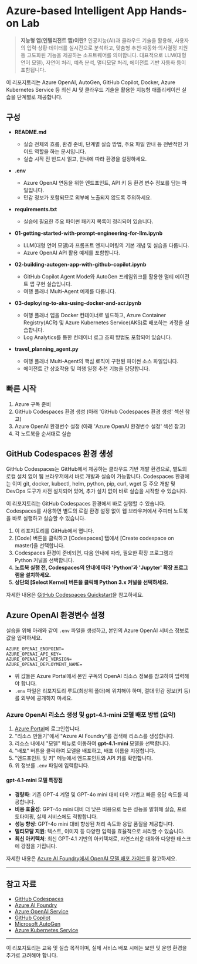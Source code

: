 # Azure-based Intelligent App Hands-on Lab

> **지능형 앱(인텔리전트 앱)이란?**
> 인공지능(AI)과 클라우드 기술을 활용해, 사용자의 입력·상황·데이터를 실시간으로 분석하고, 맞춤형 추천·자동화·의사결정 지원 등 고도화된 기능을 제공하는 소프트웨어를 의미합니다. 대표적으로 LLM(대형 언어 모델), 자연어 처리, 예측 분석, 멀티모달 처리, 에이전트 기반 자동화 등이 포함됩니다.

이 리포지토리는 Azure OpenAI, AutoGen, GitHub Copilot, Docker, Azure Kubernetes Service 등 최신 AI 및 클라우드 기술을 활용한 지능형 애플리케이션 실습을 단계별로 제공합니다.

## 구성

- **README.md**
  - 실습 전체의 흐름, 환경 준비, 단계별 실습 방법, 주요 파일 안내 등 전반적인 가이드 역할을 하는 문서입니다.
  - 실습 시작 전 반드시 읽고, 안내에 따라 환경을 설정하세요.

- **.env**
  - Azure OpenAI 연동을 위한 엔드포인트, API 키 등 환경 변수 정보를 담는 파일입니다.
  - 민감 정보가 포함되므로 외부에 노출되지 않도록 주의하세요.

- **requirements.txt**
  - 실습에 필요한 주요 파이썬 패키지 목록이 정리되어 있습니다.

- **01-getting-started-with-prompt-engineering-for-llm.ipynb**
  - LLM(대형 언어 모델)과 프롬프트 엔지니어링의 기본 개념 및 실습을 다룹니다.
  - Azure OpenAI API 활용 예제를 포함합니다.

- **02-building-autogen-app-with-github-copilot.ipynb**
  - GitHub Copilot Agent Mode와 AutoGen 프레임워크를 활용한 멀티 에이전트 앱 구현 실습입니다.
  - 여행 플래너 Multi-Agent 예제를 다룹니다.

- **03-deploying-to-aks-using-docker-and-acr.ipynb**
  - 여행 플래너 앱을 Docker 컨테이너로 빌드하고, Azure Container Registry(ACR) 및 Azure Kubernetes Service(AKS)로 배포하는 과정을 실습합니다.
  - Log Analytics를 통한 컨테이너 로그 조회 방법도 포함되어 있습니다.

- **travel_planning_agent.py**
  - 여행 플래너 Multi-Agent의 핵심 로직이 구현된 파이썬 소스 파일입니다.
  - 에이전트 간 상호작용 및 여행 일정 추천 기능을 담당합니다.


## 빠른 시작

1. Azure 구독 준비
2. GitHub Codespaces 환경 생성 (아래 'GitHub Codespaces 환경 생성' 섹션 참고)
3. Azure OpenAI 환경변수 설정 (아래 'Azure OpenAI 환경변수 설정' 섹션 참고)
4. 각 노트북을 순서대로 실습

## GitHub Codespaces 환경 생성

GitHub Codespaces는 GitHub에서 제공하는 클라우드 기반 개발 환경으로, 별도의 로컬 설치 없이 웹 브라우저에서 바로 개발과 실습이 가능합니다. Codespaces 환경에는 이미 git, docker, kubectl, helm, python, pip, curl, wget 등 주요 개발 및 DevOps 도구가 사전 설치되어 있어, 추가 설치 없이 바로 실습을 시작할 수 있습니다.

이 리포지토리는 GitHub Codespaces 환경에서 바로 실행할 수 있습니다. Codespaces를 사용하면 별도의 로컬 환경 설정 없이 웹 브라우저에서 주피터 노트북을 바로 실행하고 실습할 수 있습니다.

1. 이 리포지토리를 GitHub에서 엽니다.
2. [Code] 버튼을 클릭하고 [Codespaces] 탭에서 [Create codespace on master]을 선택합니다.
3. Codespaces 환경이 준비되면, 다음 안내에 따라, 필요한 확장 프로그램과 Python 커널을 선택합니다.
4. **노트북 실행 전, Codespaces의 안내에 따라 'Python'과 'Jupyter' 확장 프로그램을 설치하세요.**
5. **상단의 [Select Kernel] 버튼을 클릭해 Python 3.x 커널을 선택하세요.**

자세한 내용은 [GitHub Codespaces Quickstart](https://docs.github.com/en/codespaces/getting-started/quickstart)을 참고하세요.

## Azure OpenAI 환경변수 설정

실습을 위해 아래와 같이 `.env` 파일을 생성하고, 본인의 Azure OpenAI 서비스 정보로 값을 입력하세요.

```
AZURE_OPENAI_ENDPOINT=
AZURE_OPENAI_API_KEY=
AZURE_OPENAI_API_VERSION=
AZURE_OPENAI_DEPLOYMENT_NAME=
```

- 위 값들은 Azure Portal에서 본인 구독의 OpenAI 리소스 정보를 참고하여 입력해야 합니다.
- `.env` 파일은 리포지토리 루트(최상위 폴더)에 위치해야 하며, 절대 민감 정보(키 등)를 외부에 공개하지 마세요.

### Azure OpenAI 리소스 생성 및 gpt-4.1-mini 모델 배포 방법 (요약)

1. [Azure Portal](https://portal.azure.com/)에 로그인합니다.
2. "리소스 만들기"에서 "Azure AI Foundry"를 검색해 리소스를 생성합니다.
3. 리소스 내에서 "모델" 메뉴로 이동하여 **gpt-4.1-mini** 모델을 선택합니다.
4. "배포" 버튼을 클릭하여 모델을 배포하고, 배포 이름을 지정합니다.
5. "엔드포인트 및 키" 메뉴에서 엔드포인트와 API 키를 확인합니다.
6. 위 정보를 `.env` 파일에 입력합니다.

#### gpt-4.1-mini 모델 특장점
- **경량화**: 기존 GPT-4 계열 및 GPT-4o mini 대비 더욱 가볍고 빠른 응답 속도를 제공합니다.
- **비용 효율성**: GPT-4o mini 대비 더 낮은 비용으로 높은 성능을 발휘해 실습, 프로토타이핑, 실제 서비스에도 적합합니다.
- **성능 향상**: GPT-4o mini 대비 향상된 처리 속도와 응답 품질을 제공합니다.
- **멀티모달 지원**: 텍스트, 이미지 등 다양한 입력을 효율적으로 처리할 수 있습니다.
- **최신 아키텍처**: 최신 GPT-4.1 기반의 아키텍처로, 자연스러운 대화와 다양한 태스크에 강점을 가집니다.

자세한 내용은 [Azure AI Foundry에서 OpenAI 모델 배포 가이드](https://learn.microsoft.com/ko-kr/azure/ai-foundry/how-to/deploy-models-openai)를 참고하세요.

---

## 참고 자료
- [GitHub Codespaces](https://docs.github.com/en/codespaces)
- [Azure AI Foundry](https://learn.microsoft.com/en-us/azure/ai-foundry/)
- [Azure OpenAI Service](https://learn.microsoft.com/azure/cognitive-services/openai/)
- [GitHub Copilot](https://docs.github.com/en/copilot)
- [Microsoft AutoGen](https://microsoft.github.io/autogen/)
- [Azure Kubernetes Service](https://learn.microsoft.com/azure/aks/)
---

이 리포지토리는 교육 및 실습 목적이며, 실제 서비스 배포 시에는 보안 및 운영 환경을 추가로 고려해야 합니다.
